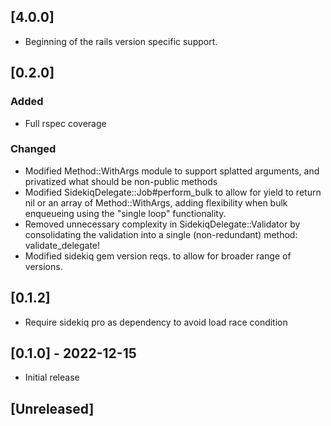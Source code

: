 ## [4.0.0]

- Beginning of the rails version specific support.

## [0.2.0]

### Added 

- Full rspec coverage

### Changed

- Modified Method::WithArgs module to support splatted arguments, and privatized what should be non-public methods
- Modified SidekiqDelegate::Job#perform_bulk to allow for yield to return nil or an array of Method::WithArgs, adding flexibility when bulk enqueueing using the "single loop" functionality.
- Removed unnecessary complexity in SidekiqDelegate::Validator by consolidating the validation into a single (non-redundant) method: validate_delegate!
- Modified sidekiq gem version reqs. to allow for broader range of versions.

## [0.1.2]

- Require sidekiq pro as dependency to avoid load race condition

## [0.1.0] - 2022-12-15

- Initial release

## [Unreleased]